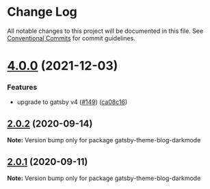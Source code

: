 # Change Log

All notable changes to this project will be documented in this file.
See [Conventional Commits](https://conventionalcommits.org) for commit guidelines.

# [4.0.0](https://github.com/gatsbyjs/themes/compare/gatsby-theme-blog-darkmode@2.0.2...gatsby-theme-blog-darkmode@4.0.0) (2021-12-03)

### Features

- upgrade to gatsby v4 ([#149](https://github.com/gatsbyjs/themes/issues/149)) ([ca08c16](https://github.com/gatsbyjs/themes/commit/ca08c168431b48ebc16fcdded16f4e02c852e41b))

## [2.0.2](https://github.com/gatsbyjs/themes/compare/gatsby-theme-blog-darkmode@2.0.0...gatsby-theme-blog-darkmode@2.0.2) (2020-09-14)

**Note:** Version bump only for package gatsby-theme-blog-darkmode

## [2.0.1](https://github.com/gatsbyjs/themes/compare/gatsby-theme-blog-darkmode@2.0.0...gatsby-theme-blog-darkmode@2.0.1) (2020-09-11)

**Note:** Version bump only for package gatsby-theme-blog-darkmode
